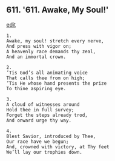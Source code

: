 
## 611.  '611. Awake, My Soul!'
[edit](https://docs.google.com/document/d/1YwxZrKReq_jJJ9P5_V1n874KaON8eSxt/edit?mode=html)






    1.
    Awake, my soul! stretch every nerve,
    And press with vigor on;
    A heavenly race demands thy zeal,
    And an immortal crown.

    2.
    ’Tis God’s all animating voice
    That calls thee from on high;
    ’Tis He whose hand presents the prize
    To thine aspiring eye.

    3.
    A cloud of witnesses around
    Hold thee in full survey;
    Forget the steps already trod,
    And onward urge thy way.

    4.
    Blest Savior, introduced by Thee,
    Our race have we begun;
    And, crowned with victory, at Thy feet
    We’ll lay our trophies down.
